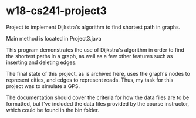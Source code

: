 # w18-cs241-project3
Project to implement Dijkstra's algorithm to find shortest path in graphs.

Main method is located in Project3.java

This program demonstrates the use of Dijkstra's algorithm in order to find the shortest paths in a graph, as well as a few other features
such as inserting and deleting edges.

The final state of this project, as is archived here, uses the graph's nodes to represent cities, and edges to represent roads.
Thus, my task for this project was to simulate a GPS.

The documentation should cover the criteria for how the data files are to be formatted, but I've included the data files provided
by the course instructor, which could be found in the bin folder.
